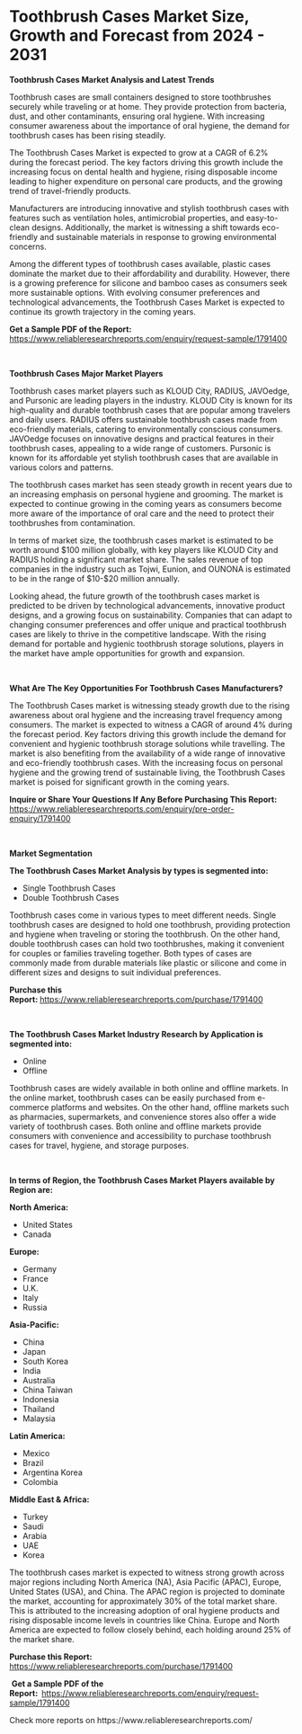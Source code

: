 <p><h1>Toothbrush Cases Market Size, Growth and Forecast from 2024 - 2031</h1></p><p><strong>Toothbrush Cases Market Analysis and Latest Trends</strong></p>
<p><p>Toothbrush cases are small containers designed to store toothbrushes securely while traveling or at home. They provide protection from bacteria, dust, and other contaminants, ensuring oral hygiene. With increasing consumer awareness about the importance of oral hygiene, the demand for toothbrush cases has been rising steadily.</p><p>The Toothbrush Cases Market is expected to grow at a CAGR of 6.2% during the forecast period. The key factors driving this growth include the increasing focus on dental health and hygiene, rising disposable income leading to higher expenditure on personal care products, and the growing trend of travel-friendly products.</p><p>Manufacturers are introducing innovative and stylish toothbrush cases with features such as ventilation holes, antimicrobial properties, and easy-to-clean designs. Additionally, the market is witnessing a shift towards eco-friendly and sustainable materials in response to growing environmental concerns.</p><p>Among the different types of toothbrush cases available, plastic cases dominate the market due to their affordability and durability. However, there is a growing preference for silicone and bamboo cases as consumers seek more sustainable options. With evolving consumer preferences and technological advancements, the Toothbrush Cases Market is expected to continue its growth trajectory in the coming years.</p></p>
<p><strong>Get a Sample PDF of the Report:&nbsp;</strong> <a href="https://www.reliableresearchreports.com/enquiry/request-sample/1791400">https://www.reliableresearchreports.com/enquiry/request-sample/1791400</a></p>
<p>&nbsp;</p>
<p><strong>Toothbrush Cases Major Market Players</strong></p>
<p><p>Toothbrush cases market players such as KLOUD City, RADIUS, JAVOedge, and Pursonic are leading players in the industry. KLOUD City is known for its high-quality and durable toothbrush cases that are popular among travelers and daily users. RADIUS offers sustainable toothbrush cases made from eco-friendly materials, catering to environmentally conscious consumers. JAVOedge focuses on innovative designs and practical features in their toothbrush cases, appealing to a wide range of customers. Pursonic is known for its affordable yet stylish toothbrush cases that are available in various colors and patterns.</p><p>The toothbrush cases market has seen steady growth in recent years due to an increasing emphasis on personal hygiene and grooming. The market is expected to continue growing in the coming years as consumers become more aware of the importance of oral care and the need to protect their toothbrushes from contamination.</p><p>In terms of market size, the toothbrush cases market is estimated to be worth around $100 million globally, with key players like KLOUD City and RADIUS holding a significant market share. The sales revenue of top companies in the industry such as Tojwi, Eunion, and OUNONA is estimated to be in the range of $10-$20 million annually.</p><p>Looking ahead, the future growth of the toothbrush cases market is predicted to be driven by technological advancements, innovative product designs, and a growing focus on sustainability. Companies that can adapt to changing consumer preferences and offer unique and practical toothbrush cases are likely to thrive in the competitive landscape. With the rising demand for portable and hygienic toothbrush storage solutions, players in the market have ample opportunities for growth and expansion.</p></p>
<p>&nbsp;</p>
<p><strong>What Are The Key Opportunities For Toothbrush Cases Manufacturers?</strong></p>
<p><p>The Toothbrush Cases market is witnessing steady growth due to the rising awareness about oral hygiene and the increasing travel frequency among consumers. The market is expected to witness a CAGR of around 4% during the forecast period. Key factors driving this growth include the demand for convenient and hygienic toothbrush storage solutions while travelling. The market is also benefiting from the availability of a wide range of innovative and eco-friendly toothbrush cases. With the increasing focus on personal hygiene and the growing trend of sustainable living, the Toothbrush Cases market is poised for significant growth in the coming years.</p></p>
<p><strong>Inquire or Share Your Questions If Any Before Purchasing This Report:</strong> <a href="https://www.reliableresearchreports.com/enquiry/pre-order-enquiry/1791400">https://www.reliableresearchreports.com/enquiry/pre-order-enquiry/1791400</a></p>
<p>&nbsp;</p>
<p><strong>Market Segmentation</strong></p>
<p><strong>The Toothbrush Cases Market Analysis by types is segmented into:</strong></p>
<p><ul><li>Single Toothbrush Cases</li><li>Double Toothbrush Cases</li></ul></p>
<p><p>Toothbrush cases come in various types to meet different needs. Single toothbrush cases are designed to hold one toothbrush, providing protection and hygiene when traveling or storing the toothbrush. On the other hand, double toothbrush cases can hold two toothbrushes, making it convenient for couples or families traveling together. Both types of cases are commonly made from durable materials like plastic or silicone and come in different sizes and designs to suit individual preferences.</p></p>
<p><strong>Purchase this Report:&nbsp;</strong><a href="https://www.reliableresearchreports.com/purchase/1791400">https://www.reliableresearchreports.com/purchase/1791400</a></p>
<p>&nbsp;</p>
<p><strong>The Toothbrush Cases Market Industry Research by Application is segmented into:</strong></p>
<p><ul><li>Online</li><li>Offline</li></ul></p>
<p><p>Toothbrush cases are widely available in both online and offline markets. In the online market, toothbrush cases can be easily purchased from e-commerce platforms and websites. On the other hand, offline markets such as pharmacies, supermarkets, and convenience stores also offer a wide variety of toothbrush cases. Both online and offline markets provide consumers with convenience and accessibility to purchase toothbrush cases for travel, hygiene, and storage purposes.</p></p>
<p>&nbsp;</p>
<p><strong>In terms of Region, the Toothbrush Cases Market Players available by Region are:</strong></p>
<p>
    <p> <strong> North America: </strong>
        <ul>
            <li>United States</li>
            <li>Canada</li>
        </ul>
        </p> 
    <p> <strong> Europe: </strong>
        <ul>
            <li>Germany</li>
            <li>France</li>
            <li>U.K.</li>
            <li>Italy</li>
            <li>Russia</li>
        </ul>
        </p> 
    <p> <strong> Asia-Pacific: </strong>
        <ul>
            <li>China</li>
            <li>Japan</li>
            <li>South Korea</li>
            <li>India</li>
            <li>Australia</li>
            <li>China Taiwan</li>
            <li>Indonesia</li>
            <li>Thailand</li>
            <li>Malaysia</li>
        </ul>
        </p> 
    <p> <strong> Latin America: </strong>
        <ul>
            <li>Mexico</li>
            <li>Brazil</li>
            <li>Argentina Korea</li>
            <li>Colombia</li>
        </ul>
        </p> 
    <p> <strong> Middle East & Africa: </strong>
        <ul>
            <li>Turkey</li>
            <li>Saudi</li>
            <li>Arabia</li>
            <li>UAE</li>
            <li>Korea</li>
        </ul>
    </p>
    </p>
<p><p>The toothbrush cases market is expected to witness strong growth across major regions including North America (NA), Asia Pacific (APAC), Europe, United States (USA), and China. The APAC region is projected to dominate the market, accounting for approximately 30% of the total market share. This is attributed to the increasing adoption of oral hygiene products and rising disposable income levels in countries like China. Europe and North America are expected to follow closely behind, each holding around 25% of the market share.</p></p>
<p><strong>Purchase this Report: </strong><a href="https://www.reliableresearchreports.com/purchase/1791400">https://www.reliableresearchreports.com/purchase/1791400</a></p>
<p>&nbsp;<strong>Get a Sample PDF of the Report:&nbsp;&nbsp;</strong><a href="https://www.reliableresearchreports.com/enquiry/request-sample/1791400">https://www.reliableresearchreports.com/enquiry/request-sample/1791400</a></p>
<p><strong></strong></p>
<p>Check more reports on https://www.reliableresearchreports.com/</p>